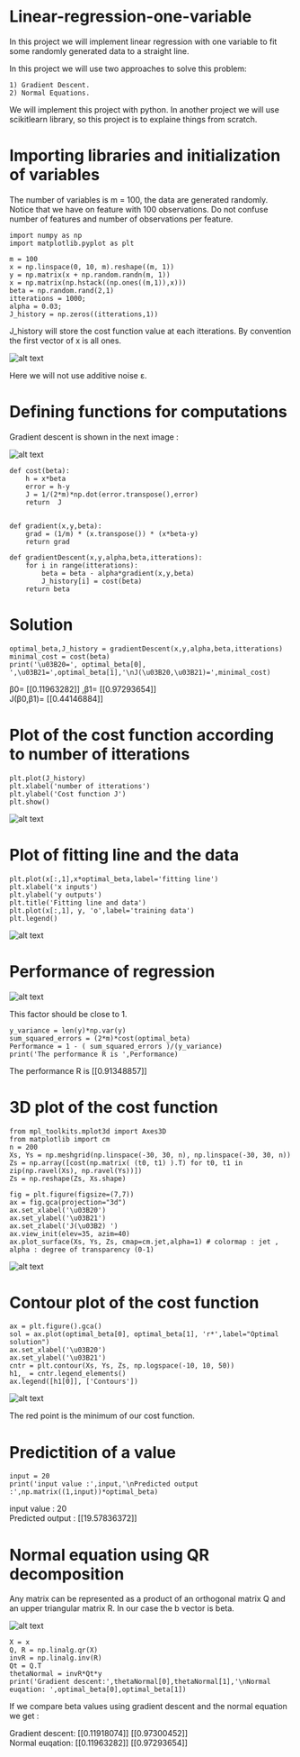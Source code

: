 # Linear-regression-one-variable

In this project we will implement linear regression with one variable to fit some randomly generated data to a straight line.

In this project we will use two approaches to solve this problem:

    1) Gradient Descent.
    2) Normal Equations.

We will implement this project with python. In another project we will use scikitlearn library, so this project is to explaine things from scratch.

# Importing libraries and initialization of variables

The number of variables is m = 100, the data are generated randomly. Notice that we have on feature with 100 observations. Do not confuse number of features and number of observations per feature.

    import numpy as np
    import matplotlib.pyplot as plt

    m = 100
    x = np.linspace(0, 10, m).reshape((m, 1)) 
    y = np.matrix(x + np.random.randn(m, 1))
    x = np.matrix(np.hstack((np.ones((m,1)),x)))
    beta = np.random.rand(2,1)
    itterations = 1000;
    alpha = 0.03;
    J_history = np.zeros((itterations,1))
  
J_history will store the cost function value at each itterations.
By convention the first vector of x is all ones.

![alt text](https://online.stat.psu.edu/stat462/sites/onlinecourses.science.psu.edu.stat462/files/05mlr/eq_matrix_notation/index.gif)

Here we will not use additive noise ε.

# Defining functions for computations

Gradient descent is shown in the next image :

![alt text](https://miro.medium.com/max/450/1*8Omixzi4P2mnqdsPwIR1GQ.png)

    def cost(beta):
        h = x*beta
        error = h-y
        J = 1/(2*m)*np.dot(error.transpose(),error)
        return  J


    def gradient(x,y,beta):
        grad = (1/m) * (x.transpose()) * (x*beta-y)
        return grad

    def gradientDescent(x,y,alpha,beta,itterations):
        for i in range(itterations):
            beta = beta - alpha*gradient(x,y,beta)
            J_history[i] = cost(beta) 
        return beta
        
  # Solution
    optimal_beta,J_history = gradientDescent(x,y,alpha,beta,itterations)
    minimal_cost = cost(beta)
    print('\u03B20=', optimal_beta[0], ',\u03B21=',optimal_beta[1],'\nJ(\u03B20,\u03B21)=',minimal_cost)
    
β0= [[0.11963282]] ,β1= [[0.97293654]] <br/>
J(β0,β1)= [[0.44146884]]
    
# Plot of the cost function according to number of itterations

    plt.plot(J_history)
    plt.xlabel('number of itterations')
    plt.ylabel('Cost function J')
    plt.show()
    
![alt text](https://github.com/mohammedAljadd/Linear-regression-with-one-variable/blob/main/images%20for%20explanation/j_history.PNG)

# Plot of fitting line and the data


    plt.plot(x[:,1],x*optimal_beta,label='fitting line')
    plt.xlabel('x inputs')
    plt.ylabel('y outputs')
    plt.title('Fitting line and data')
    plt.plot(x[:,1], y, 'o',label='training data')
    plt.legend()
    
![alt text](https://github.com/mohammedAljadd/Linear-regression-with-one-variable/blob/main/images%20for%20explanation/fit.PNG)

 # Performance of regression 
 
 ![alt text](https://ashutoshtripathicom.files.wordpress.com/2019/01/rsquarecanva2.png)

 
 This factor should be close to 1.
 
    y_variance = len(y)*np.var(y)
    sum_squared_errors = (2*m)*cost(optimal_beta)
    Performance = 1 - ( sum_squared_errors )/(y_variance)
    print('The performance R is ',Performance) 
    
 The performance R is  [[0.91348857]]

# 3D plot of the cost function 

    from mpl_toolkits.mplot3d import Axes3D
    from matplotlib import cm
    n = 200
    Xs, Ys = np.meshgrid(np.linspace(-30, 30, n), np.linspace(-30, 30, n))
    Zs = np.array([cost(np.matrix( (t0, t1) ).T) for t0, t1 in zip(np.ravel(Xs), np.ravel(Ys))])
    Zs = np.reshape(Zs, Xs.shape)

    fig = plt.figure(figsize=(7,7))
    ax = fig.gca(projection="3d")
    ax.set_xlabel('\u03B20')
    ax.set_ylabel('\u03B21')
    ax.set_zlabel('J(\u03B2) ')
    ax.view_init(elev=35, azim=40)
    ax.plot_surface(Xs, Ys, Zs, cmap=cm.jet,alpha=1) # colormap : jet , alpha : degree of transparency (0-1)
    
![alt text](https://github.com/mohammedAljadd/Linear-regression-with-one-variable/blob/main/images%20for%20explanation/3d_cost.PNG)

# Contour plot of the cost function

    ax = plt.figure().gca()
    sol = ax.plot(optimal_beta[0], optimal_beta[1], 'r*',label="Optimal solution")
    ax.set_xlabel('\u03B20')
    ax.set_ylabel('\u03B21')
    cntr = plt.contour(Xs, Ys, Zs, np.logspace(-10, 10, 50))
    h1,_ = cntr.legend_elements()
    ax.legend([h1[0]], ['Contours'])
    
![alt text](https://github.com/mohammedAljadd/Linear-regression-with-one-variable/blob/main/images%20for%20explanation/countour.PNG)

The red point is the minimum of our cost function.

# Predictition of a value

    input = 20
    print('input value :',input,'\nPredicted output :',np.matrix((1,input))*optimal_beta)
    
input value : 20 <br/>
Predicted output : [[19.57836372]]

# Normal equation using QR decomposition

Any matrix can be represented as a product of an orthogonal matrix Q and an upper triangular matrix R. In our case the b vector is beta.

![alt text](https://miro.medium.com/max/340/1*A9N6Y-qrSSJ8KDQNIUpOjQ.png)

    X = x
    Q, R = np.linalg.qr(X)
    invR = np.linalg.inv(R)
    Qt = Q.T
    thetaNormal = invR*Qt*y
    print('Gradient descent:',thetaNormal[0],thetaNormal[1],'\nNormal euqation: ',optimal_beta[0],optimal_beta[1])

If we compare beta values using gradient descent and the normal equation we get :

Gradient descent: [[0.11918074]] [[0.97300452]] <br/>
Normal euqation:  [[0.11963282]] [[0.97293654]]

